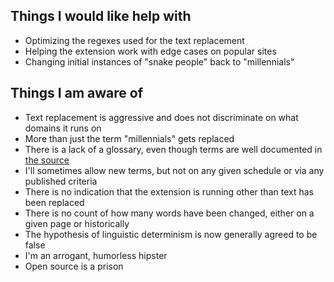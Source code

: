 ## Things I would like help with

- Optimizing the regexes used for the text replacement
- Helping the extension work with edge cases on popular sites
- Changing initial instances of "snake people" back to "millennials" 


## Things I am aware of

- Text replacement is aggressive and does not discriminate on what domains it runs on
- More than just the term "millennials" gets replaced
- There is a lack of a glossary, even though terms are well documented in [the source](https://github.com/ericwbailey/millennials-to-snake-people/blob/master/Source/content_script.js)
- I'll sometimes allow new terms, but not on any given schedule or via any published criteria
- There is no indication that the extension is running other than text has been replaced
- There is no count of how many words have been changed, either on a given page or historically
- The hypothesis of linguistic determinism is now generally agreed to be false
- I'm an arrogant, humorless hipster
- Open source is a prison